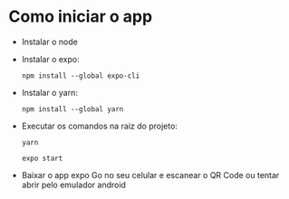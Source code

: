 # Como iniciar o app
- Instalar o node
- Instalar o expo:

  `npm install --global expo-cli`

- Instalar o yarn:

  `npm install --global yarn`

- Executar os comandos na raiz do projeto:
  
  `yarn`

  `expo start`

- Baixar o app expo Go no seu celular e escanear o QR Code ou tentar abrir pelo emulador android

